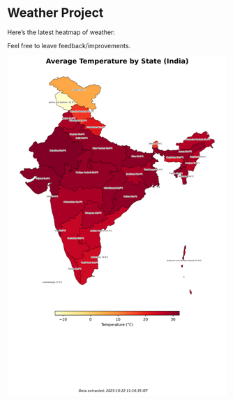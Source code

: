 # Weather Project

Here’s the latest heatmap of weather:

Feel free to leave feedback/improvements.

![India Heatmap](docs/assets/india_heatmap.png?v=F86E55)
